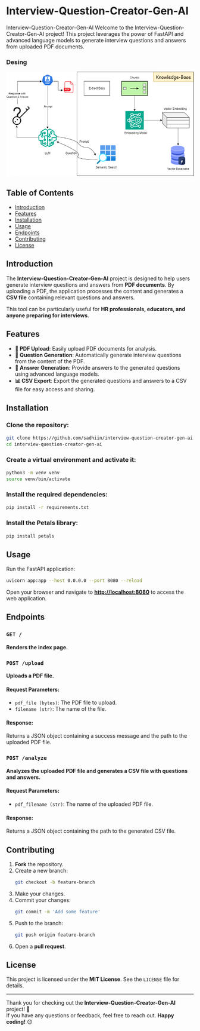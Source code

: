 # Interview-Question-Creator-Gen-AI
Interview-Question-Creator-Gen-AI
Welcome to the Interview-Question-Creator-Gen-AI project! This project leverages the power of FastAPI and advanced language models to generate interview questions and answers from uploaded PDF documents.




### Desing
![architecture-image](./figures/desing.png)


## Table of Contents  
- [Introduction](#introduction)  
- [Features](#features)  
- [Installation](#installation)  
- [Usage](#usage)  
- [Endpoints](#endpoints)  
- [Contributing](#contributing)  
- [License](#license)  

## Introduction  

The **Interview-Question-Creator-Gen-AI** project is designed to help users generate interview questions and answers from **PDF documents**. By uploading a PDF, the application processes the content and generates a **CSV file** containing relevant questions and answers.  

This tool can be particularly useful for **HR professionals, educators, and anyone preparing for interviews**.  

## Features  
- **📂 PDF Upload**: Easily upload PDF documents for analysis.  
- **🤖 Question Generation**: Automatically generate interview questions from the content of the PDF.  
- **📝 Answer Generation**: Provide answers to the generated questions using advanced language models.  
- **📊 CSV Export**: Export the generated questions and answers to a CSV file for easy access and sharing.  

## Installation  

### Clone the repository:  
```bash
git clone https://github.com/sadhiin/interview-question-creator-gen-ai.git
cd interview-question-creator-gen-ai
```

### Create a virtual environment and activate it:  
```bash
python3 -m venv venv
source venv/bin/activate
```

### Install the required dependencies:  
```bash
pip install -r requirements.txt
```

### Install the Petals library:  
```bash
pip install petals
```

## Usage  

Run the FastAPI application:  
```bash
uvicorn app:app --host 0.0.0.0 --port 8080 --reload
```

Open your browser and navigate to **[http://localhost:8080](http://localhost:8080)** to access the web application.  

## Endpoints  

### `GET /`  
**Renders the index page.**  

### `POST /upload`  
**Uploads a PDF file.**  

#### **Request Parameters:**  
- `pdf_file (bytes)`: The PDF file to upload.  
- `filename (str)`: The name of the file.  

#### **Response:**  
Returns a JSON object containing a success message and the path to the uploaded PDF file.  

### `POST /analyze`  
**Analyzes the uploaded PDF file and generates a CSV file with questions and answers.**  

#### **Request Parameters:**  
- `pdf_filename (str)`: The name of the uploaded PDF file.  

#### **Response:**  
Returns a JSON object containing the path to the generated CSV file.  

## Contributing  

1. **Fork** the repository.  
2. Create a new branch:  
   ```bash
   git checkout -b feature-branch
   ```
3. Make your changes.  
4. Commit your changes:  
   ```bash
   git commit -m 'Add some feature'
   ```
5. Push to the branch:  
   ```bash
   git push origin feature-branch
   ```
6. Open a **pull request**.  

## License  

This project is licensed under the **MIT License**. See the `LICENSE` file for details.  

---

Thank you for checking out the **Interview-Question-Creator-Gen-AI** project! 🚀  
If you have any questions or feedback, feel free to reach out. **Happy coding!** 😊  
```
